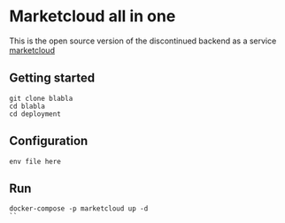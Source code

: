 # Marketcloud all in one

This is the open source version of the discontinued backend as a service [marketcloud](http://www.marketcloud.it)

## Getting started

```
git clone blabla
cd blabla
cd deployment
```

## Configuration
```
env file here
```

## Run

```
docker-compose -p marketcloud up -d
``